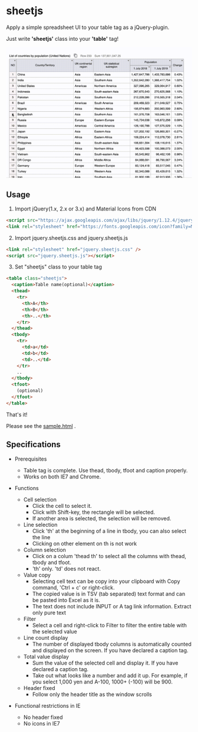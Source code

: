 # sheetjs

Apply a simple spreadsheet UI to your table tag as a jQuery-plugin.

Just write **'sheetjs'** class into your **'table'** tag!

<img src="doc/sample.gif">


## Usage
1. Import jQuery(1.x, 2.x or 3.x) and Material Icons from CDN
```html
<script src="https://ajax.googleapis.com/ajax/libs/jquery/1.12.4/jquery.min.js"></script>
<link rel="stylesheet" href="https://fonts.googleapis.com/icon?family=Material+Icons">
```
2. Import jquery.sheetjs.css and jquery.sheetjs.js
```html
<link rel="stylesheet" href="jquery.sheetjs.css" />
<script src="jquery.sheetjs.js"></script>
```
3. Set "sheetjs" class to your table tag
```html
<table class="sheetjs">
  <caption>Table name(optional)</caption>
  <thead>
    <tr>
      <th>A</th>
      <th>B</th>
      <th>..</th>
    </tr>
  </thead>
  <tbody>
    <tr>
      <td>a</td>
      <td>b</td>
      <td>..</td>
    </tr>
    ..
  </tbody>
  <tfoot>
    (optional)
  </tfoot>
</table>
```

That's it!


Please see the [sample.html](sample.html) .

## Specifications

- Prerequisites
  - Table tag is complete. Use thead, tbody, tfoot and caption properly.
  - Works on both IE7 and Chrome.
  
- Functions
  - Cell selection
    - Click the cell to select it.
    - Click with Shift-key, the rectangle will be selected.
    - If another area is selected, the selection will be removed.
  - Line selection
    - Click 'th' at the beginning of a line in tbody, you can also select the line
    - Clicking on other element on th is not work
  - Column selection
    - Click on a colum 'thead th' to select all the columns with thead, tbody and tfoot.
    - 'th' only. 'td' does not react.
  - Value copy
    - Selecting cell text can be copy into your clipboard with Copy command, 'Ctrl + c' or right-click.
    - The copied value is in TSV (tab separated) text format and can be pasted into Excel as it is.
    - The text does not include INPUT or A tag link information. Extract only pure text
  - Filter
    - Select a cell and right-click to Filter to filter the entire table with the selected value
  - Line count display
    - The number of displayed tbody columns is automatically counted and displayed on the screen. If you have declared a caption tag.
  - Total value display
    - Sum the value of the selected cell and display it. If you have declared a caption tag.
    - Take out what looks like a number and add it up. For example, if you select 1,000 yen and A-100, 1000+ (-100) will be 900.
  - Header fixed
    - Follow only the header title as the window scrolls
  
- Functional restrictions in IE
  - No header fixed
  - No icons in IE7
